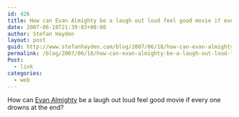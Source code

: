 ```yaml
---
id: 426
title: How can Evan Almighty be a laugh out loud feel good movie if every one drowns at the end?
date: 2007-06-18T21:39:03+00:00
author: Stefan Hayden
layout: post
guid: http://www.stefanhayden.com/blog/2007/06/18/how-can-evan-almighty-be-a-laugh-out-loud-feel-good-movie-if-every-one-drowns-at-the-end/
permalink: /blog/2007/06/18/how-can-evan-almighty-be-a-laugh-out-loud-feel-good-movie-if-every-one-drowns-at-the-end/
Post:
  - link
categories:
  - web
---
```

<p>How can <a href="http://www.evanalmighty.com/">Evan Almighty</a> be a laugh out loud feel good movie if every one drowns at the end?
</p>
